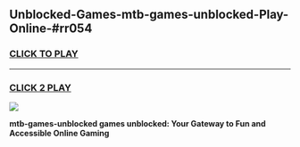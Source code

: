 
## Unblocked-Games-mtb-games-unblocked-Play-Online-#rr054
<h3>
<a href="https://premium.freeplayer.one?title=mtb-games-unblocked&ref=27F">CLICK TO PLAY</a></h3>
<hr>

<h3>
<a href="https://premium.freeplayer.one?title=mtb-games-unblocked&ref=27F">CLICK 2 PLAY</a>
  
</h3>

<a href="https://premium.freeplayer.one?title=mtb-games-unblocked&ref=27F"><img src="https://clearcache.store/games.png"></a>


**mtb-games-unblocked games unblocked: Your Gateway to Fun and Accessible Online Gaming**
